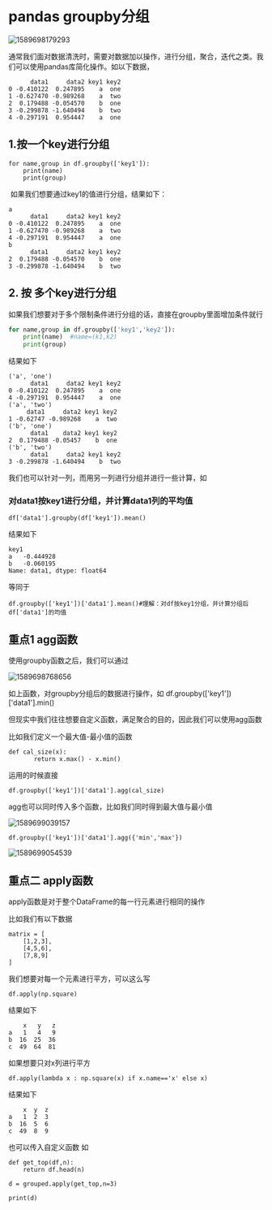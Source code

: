 # pandas groupby分组

![1589698179293](C:\Users\戴尔\AppData\Roaming\Typora\typora-user-images\1589698179293.png)

​	通常我们面对数据清洗时，需要对数据加以操作，进行分组，聚合，迭代之类。我们可以使用pandas库简化操作。如以下数据，

```
      data1     data2 key1 key2
0 -0.410122  0.247895    a  one
1 -0.627470 -0.989268    a  two
2  0.179488 -0.054570    b  one
3 -0.299878 -1.640494    b  two
4 -0.297191  0.954447    a  one

```

## 1.按一个key进行分组

```
for name,group in df.groupby(['key1']):
    print(name)
    print(group)
```

​	如果我们想要通过key1的值进行分组，结果如下：

```
a
      data1     data2 key1 key2
0 -0.410122  0.247895    a  one
1 -0.627470 -0.989268    a  two
4 -0.297191  0.954447    a  one
b
      data1     data2 key1 key2
2  0.179488 -0.054570    b  one
3 -0.299878 -1.640494    b  two

```

## 2. 按 多个key进行分组

如果我们想要对于多个限制条件进行分组的话，直接在groupby里面增加条件就行

```python
for name,group in df.groupby(['key1','key2']):
    print(name)  #name=(k1,k2)
    print(group)

```

结果如下

```
('a', 'one')
      data1     data2 key1 key2
0 -0.410122  0.247895    a  one
4 -0.297191  0.954447    a  one
('a', 'two')
     data1     data2 key1 key2
1 -0.62747 -0.989268    a  two
('b', 'one')
      data1    data2 key1 key2
2  0.179488 -0.05457    b  one
('b', 'two')
      data1     data2 key1 key2
3 -0.299878 -1.640494    b  two

```

我们也可以针对一列，而用另一列进行分组并进行一些计算，如

### 对data1按key1进行分组，并计算data1列的平均值

```
df['data1'].groupby(df['key1']).mean()
```

结果如下

```
key1
a   -0.444928
b   -0.060195
Name: data1, dtype: float64

```

等同于

```
df.groupby(['key1'])['data1'].mean()#理解：对df按key1分组，并计算分组后df['data1']的均值
```





## 重点1 agg函数

使用groupby函数之后，我们可以通过

![1589698768656](C:\Users\戴尔\AppData\Roaming\Typora\typora-user-images\1589698768656.png)

如上函数，对groupby分组后的数据进行操作，如 df.groupby(['key1'])['data1'].min()

但现实中我们往往想要自定义函数，满足聚合的目的，因此我们可以使用agg函数

比如我们定义一个最大值-最小值的函数

```
def cal_size(x):
       return x.max() - x.min()
```

运用的时候直接

```
df.groupby(['key1'])['data1'].agg(cal_size)
```

agg也可以同时传入多个函数，比如我们同时得到最大值与最小值

![1589699039157](C:\Users\戴尔\AppData\Roaming\Typora\typora-user-images\1589699039157.png)

```
df.groupby(['key1'])['data1'].agg({'min','max'})
```

![1589699054539](C:\Users\戴尔\AppData\Roaming\Typora\typora-user-images\1589699054539.png)

## 重点二 apply函数

apply函数是对于整个DataFrame的每一行元素进行相同的操作

比如我们有以下数据

```
matrix = [
    [1,2,3],
    [4,5,6],
    [7,8,9]
]
```

我们想要对每一个元素进行平方，可以这么写

```
df.apply(np.square)
```

结果如下

```
    x   y   z
a   1   4   9
b  16  25  36
c  49  64  81

```

如果想要只对x列进行平方

```
df.apply(lambda x : np.square(x) if x.name=='x' else x)
```

结果如下

```
    x  y  z
a   1  2  3
b  16  5  6
c  49  8  9

```

也可以传入自定义函数 如

```
def get_top(df,n):
    return df.head(n)

d = grouped.apply(get_top,n=3)

print(d)
```

